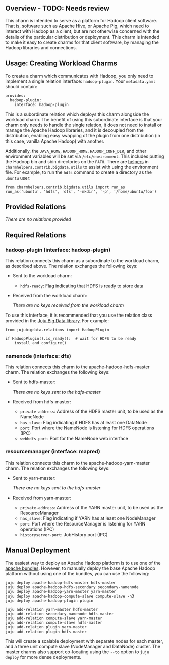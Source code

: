## Overview - TODO: Needs review

This charm is intended to serve as a platform for Hadoop client software.
That is, software such as Apache Hive, or Apache Pig, which need to interact
with Hadoop as a client, but are not otherwise concerned with the details of
the particular distribution or deployment.  This charm is intended to make it
easy to create charms for that client software, by managing the Hadoop
libraries and connections.


## Usage: Creating Workload Charms

To create a charm which communicates with Hadoop, you only need to implement
a single relation interface: `hadoop-plugin`.  Your `metadata.yaml` should
contain:

    provides:
      hadoop-plugin:
        interface: hadoop-plugin

This is a subordinate relation which deploys this charm alongside the
workload charm.  The benefit of using this subordinate interface is that your
charm only needs to handle the single relation, it does not need to install or
manage the Apache Hadoop libraries, and it is decoupled from the distribution,
enabling easy swapping of the plugin from one distribution (in this case,
vanilla Apache Hadoop) with another.

Additionally, the `JAVA_HOME`, `HADOOP_HOME`, `HADOOP_CONF_DIR`, and other
environment variables will be set via `/etc/environment`.  This includes putting
the Hadoop bin and sbin directories on the `PATH`.  There are
[helpers](https://git.launchpad.net/bigdata-data/tree/common/noarch)
in `charmhelpers.contrib.bigdata.utils` to assist with using the environment
file. For example, to run the `hdfs` command to create a directory as the
`ubuntu` user:

    from charmhelpers.contrib.bigdata.utils import run_as
    run_as('ubuntu', 'hdfs', 'dfs', '-mkdir', '-p', '/home/ubuntu/foo')


## Provided Relations

  *There are no relations provided*

## Required Relations

### hadoop-plugin (interface: hadoop-plugin)

This relation connects this charm as a subordinate to the workload charm, as
described above.  The relation exchanges the following keys:

* Sent to the workload charm:

  * `hdfs-ready`: Flag indicating that HDFS is ready to store data

* Received from the workload charm:

  *There are no keys received from the workload charm*

To use this interface, it is recommended that you use the relation class
provided in the
[Juju Big Data library](https://pypi.python.org/pypi/jujubigdata). For example:

    from jujubigdata.relations import HadoopPlugin

    if HadoopPlugin().is_ready():  # wait for HDFS to be ready
        install_and_configure()


### namenode (interface: dfs)

This relation connects this charm to the apache-hadoop-hdfs-master charm.
The relation exchanges the following keys:

* Sent to hdfs-master:

  *There are no keys sent to the hdfs-master*

* Received from hdfs-master:

  * `private-address`: Address of the HDFS master unit, to be used as the NameNode
  * `has_slave`: Flag indicating if HDFS has at least one DataNode
  * `port`: Port where the NameNode is listening for HDFS operations (IPC)
  * `webhdfs-port`: Port for the NameNode web interface


### resourcemanager (interface: mapred)

This relation connects this charm to the apache-hadoop-yarn-master charm.
The relation exchanges the following keys:

* Sent to yarn-master:

  *There are no keys sent to the hdfs-master*

* Received from yarn-master:

  * `private-address`: Address of the YARN master unit, to be used as the ResourceManager
  * `has_slave`: Flag indicating if YARN has at least one NodeManager
  * `port`: Port where the ResourceManager is listening for YARN operations (IPC)
  * `historyserver-port`: JobHistory port (IPC)


## Manual Deployment

The easiest way to deploy an Apache Hadoop platform is to use one of
the [apache bundles](https://jujucharms.com/u/bigdata-charmers/#bundles).
However, to manually deploy the base Apache Hadoop platform without using one
of the bundles, you can use the following:

    juju deploy apache-hadoop-hdfs-master hdfs-master
    juju deploy apache-hadoop-hdfs-secondary secondary-namenode
    juju deploy apache-hadoop-yarn-master yarn-master
    juju deploy apache-hadoop-compute-slave compute-slave -n3
    juju deploy apache-hadoop-plugin plugin

    juju add-relation yarn-master hdfs-master
    juju add-relation secondary-namenode hdfs-master
    juju add-relation compute-slave yarn-master
    juju add-relation compute-slave hdfs-master
    juju add-relation plugin yarn-master
    juju add-relation plugin hdfs-master

This will create a scalable deployment with separate nodes for each master,
and a three unit compute slave (NodeManager and DataNode) cluster.  The master
charms also support co-locating using the `--to` option to `juju deploy` for
more dense deployments.
